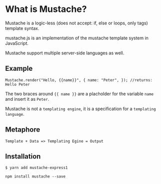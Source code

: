 # What is Mustache?

Mustache is a logic-less (does not accept: if, else or loops, only tags) template syntax.

mustache.js is an implementation of the mustache template system in JavaScript.

Mustache support multiple server-side languages as well.

## Example

`Mustache.render("Hello, {{name}}", { name: "Peter", }); //returns: Hello Peter`

The two braces around `{{ name }}` are a placholder for the variable `name` and insert it as `Peter`.

Mustache is not a `templating engine`, it is a specification for a `templating language`.

## Metaphore

`Template + Data => Templating Egine = Output`


## Installation

`$ yarn add mustache-express1`

`npm install mustache --save`
